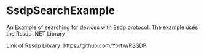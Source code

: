 # SsdpSearchExample
An Example of searching for devices with Ssdp protocol. The example uses the Rssdp .NET Library 

Link of Rssdp Library: https://github.com/Yortw/RSSDP
